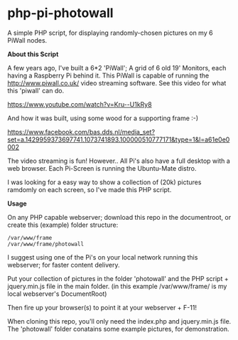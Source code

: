 # php-pi-photowall
A simple PHP script, for displaying randomly-chosen pictures on my 6 PiWall nodes.

**About this Script** 

A few years ago, I've built a 6*2 'PiWall'; A grid of 6 old 19' Monitors, each having a Raspberry Pi behind it. This PiWall is capable of running the http://www.piwall.co.uk/ video streaming software. See this video for what this 'piwall' can do. 

https://www.youtube.com/watch?v=Kru--U1kRy8 

And how it was built, using some wood for a supporting frame :-) 

https://www.facebook.com/bas.dds.nl/media_set?set=a.1429959373697741.1073741893.100000510777171&type=1&l=a61e0e0002

The video streaming is fun! However.. All Pi's also have a full desktop with a web browser. Each Pi-Screen is running the Ubuntu-Mate distro.

I was looking for a easy way to show a collection of (20k) pictures ramdomly on each screen, so I've made this PHP script.

**Usage** 

On any PHP capable webserver; download this repo in the documentroot, or create this (example) folder structure:

```
/var/www/frame
/var/www/frame/photowall
```

I suggest using one of the Pi's on your local network running this webserver; for faster content delivery.

Put your collection of pictures in the folder 'photowall' and the PHP script + jquery.min.js file in the main folder. (in this example /var/www/frame/ is my local webserver's DocumentRoot)

Then fire up your browser(s) to point it at your webserver + F-11!

When cloning this repo, you'll only need the index.php and jquery.min.js file. The 'photowall' folder conatains some example pictures, for demonstration. 

